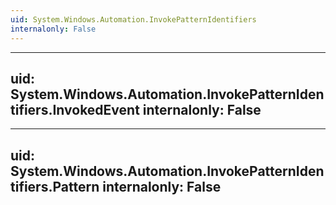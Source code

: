 ```yaml
---
uid: System.Windows.Automation.InvokePatternIdentifiers
internalonly: False
---
```


---
uid: System.Windows.Automation.InvokePatternIdentifiers.InvokedEvent
internalonly: False
---

---
uid: System.Windows.Automation.InvokePatternIdentifiers.Pattern
internalonly: False
---
